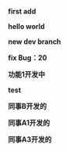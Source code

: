 **first add**

**hello world**

**new dev branch**

**fix Bug：20**

**功能1开发中**

**test**

**同事B开发的**

**同事A1开发的**

**同事A3开发的**

